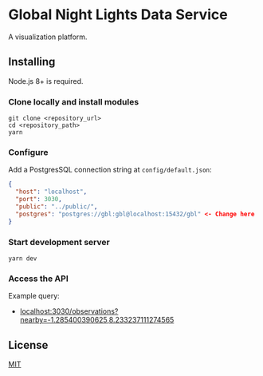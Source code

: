 # Global Night Lights Data Service 

A visualization platform.

## Installing

Node.js 8+ is required. 

### Clone locally and install modules

    git clone <repository_url>
    cd <repository_path>
    yarn

### Configure

Add a PostgresSQL connection string at `config/default.json`:

```json
{
  "host": "localhost",
  "port": 3030,
  "public": "../public/",
  "postgres": "postgres://gbl:gbl@localhost:15432/gbl" <- Change here
}
```

### Start development server

    yarn dev

### Access the API

Example query:

  * [localhost:3030/observations?nearby=-1.285400390625,8.233237111274565]()

## License

[MIT](LICENSE)
